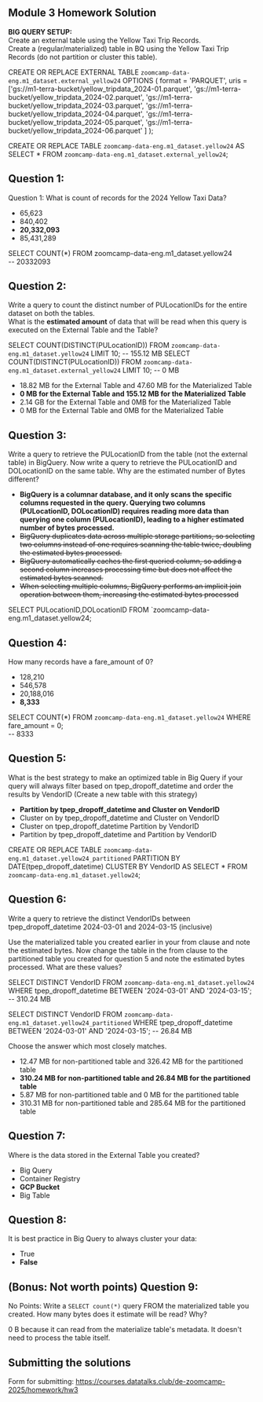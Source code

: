 ## Module 3 Homework Solution

<b>BIG QUERY SETUP:</b></br>
Create an external table using the Yellow Taxi Trip Records. </br>
Create a (regular/materialized) table in BQ using the Yellow Taxi Trip Records (do not partition or cluster this table). </br>
</p>

CREATE OR REPLACE EXTERNAL TABLE `zoomcamp-data-eng.m1_dataset.external_yellow24`
OPTIONS (
  format = 'PARQUET',
  uris = ['gs://m1-terra-bucket/yellow_tripdata_2024-01.parquet',
            'gs://m1-terra-bucket/yellow_tripdata_2024-02.parquet',
            'gs://m1-terra-bucket/yellow_tripdata_2024-03.parquet',
            'gs://m1-terra-bucket/yellow_tripdata_2024-04.parquet',
            'gs://m1-terra-bucket/yellow_tripdata_2024-05.parquet',
            'gs://m1-terra-bucket/yellow_tripdata_2024-06.parquet'
           ]
);

CREATE OR REPLACE TABLE `zoomcamp-data-eng.m1_dataset.yellow24`
AS SELECT * FROM `zoomcamp-data-eng.m1_dataset.external_yellow24`;

## Question 1:
Question 1: What is count of records for the 2024 Yellow Taxi Data?
- 65,623
- 840,402
- **20,332,093**
- 85,431,289

SELECT COUNT(*) FROM zoomcamp-data-eng.m1_dataset.yellow24  
-- 20332093



## Question 2:
Write a query to count the distinct number of PULocationIDs for the entire dataset on both the tables.</br> 
What is the **estimated amount** of data that will be read when this query is executed on the External Table and the Table?

SELECT COUNT(DISTINCT(PULocationID)) FROM `zoomcamp-data-eng.m1_dataset.yellow24` LIMIT 10;
-- 155.12 MB
SELECT COUNT(DISTINCT(PULocationID)) FROM `zoomcamp-data-eng.m1_dataset.external_yellow24` LIMIT 10;
-- 0 MB

- 18.82 MB for the External Table and 47.60 MB for the Materialized Table
- **0 MB for the External Table and 155.12 MB for the Materialized Table**
- 2.14 GB for the External Table and 0MB for the Materialized Table
- 0 MB for the External Table and 0MB for the Materialized Table

## Question 3:
Write a query to retrieve the PULocationID from the table (not the external table) in BigQuery. Now write a query to retrieve the PULocationID and DOLocationID on the same table. Why are the estimated number of Bytes different?
- **BigQuery is a columnar database, and it only scans the specific columns requested in the query. Querying two columns (PULocationID, DOLocationID) requires reading more data than querying one column (PULocationID), leading to a higher estimated number of bytes processed.**
- ~~BigQuery duplicates data across multiple storage partitions, so selecting two columns instead of one requires scanning the table twice, doubling the estimated bytes processed.~~
- ~~BigQuery automatically caches the first queried column, so adding a second column increases processing time but does not affect the estimated bytes scanned.~~
- ~~When selecting multiple columns, BigQuery performs an implicit join operation between them, increasing the estimated bytes processed~~

SELECT PULocationID,DOLocationID FROM `zoomcamp-data-eng.m1_dataset.yellow24;

## Question 4:
How many records have a fare_amount of 0?
- 128,210
- 546,578
- 20,188,016
- **8,333**

SELECT COUNT(*) FROM `zoomcamp-data-eng.m1_dataset.yellow24` WHERE fare_amount = 0;  
-- 8333

## Question 5:
What is the best strategy to make an optimized table in Big Query if your query will always filter based on tpep_dropoff_datetime and order the results by VendorID (Create a new table with this strategy)
- **Partition by tpep_dropoff_datetime and Cluster on VendorID**
- Cluster on by tpep_dropoff_datetime and Cluster on VendorID
- Cluster on tpep_dropoff_datetime Partition by VendorID
- Partition by tpep_dropoff_datetime and Partition by VendorID

CREATE OR REPLACE TABLE `zoomcamp-data-eng.m1_dataset.yellow24_partitioned`
PARTITION BY DATE(tpep_dropoff_datetime)
CLUSTER BY VendorID
AS SELECT * FROM `zoomcamp-data-eng.m1_dataset.yellow24`;

## Question 6:
Write a query to retrieve the distinct VendorIDs between tpep_dropoff_datetime
2024-03-01 and 2024-03-15 (inclusive)</br>



Use the materialized table you created earlier in your from clause and note the estimated bytes. Now change the table in the from clause to the partitioned table you created for question 5 and note the estimated bytes processed. What are these values? </br>

SELECT DISTINCT VendorID FROM `zoomcamp-data-eng.m1_dataset.yellow24` WHERE tpep_dropoff_datetime BETWEEN '2024-03-01' AND '2024-03-15';
-- 310.24 MB

SELECT DISTINCT VendorID FROM `zoomcamp-data-eng.m1_dataset.yellow24_partitioned` WHERE tpep_dropoff_datetime BETWEEN '2024-03-01' AND '2024-03-15';
-- 26.84 MB

Choose the answer which most closely matches.</br> 

- 12.47 MB for non-partitioned table and 326.42 MB for the partitioned table
- **310.24 MB for non-partitioned table and 26.84 MB for the partitioned table**
- 5.87 MB for non-partitioned table and 0 MB for the partitioned table
- 310.31 MB for non-partitioned table and 285.64 MB for the partitioned table


## Question 7: 
Where is the data stored in the External Table you created?

- Big Query
- Container Registry
- **GCP Bucket**
- Big Table

## Question 8:
It is best practice in Big Query to always cluster your data:
- True
- **False**


## (Bonus: Not worth points) Question 9:
No Points: Write a `SELECT count(*)` query FROM the materialized table you created. How many bytes does it estimate will be read? Why?

0 B because it can read from the materialize table's metadata. It doesn't need to process the table itself.

## Submitting the solutions

Form for submitting: https://courses.datatalks.club/de-zoomcamp-2025/homework/hw3
